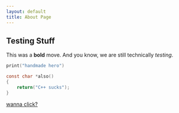```yaml
---
layout: default
title: About Page
---
```


## Testing Stuff

This was a **bold** move. And you know, we are still technically _testing_.

```c
print("handmade hero")

const char *also()
{
    return("C++ sucks");
}
```

[wanna click?](#testing-stuff)